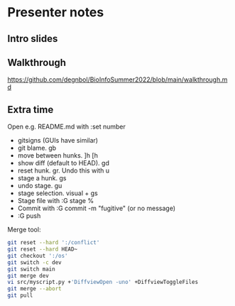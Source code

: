# Presenter notes

## Intro slides

## Walkthrough
https://github.com/degnbol/BioInfoSummer2022/blob/main/walkthrough.md

## Extra time
Open e.g. README.md with :set number
- gitsigns (GUIs have similar)
- git blame. <leader>gb
- move between hunks. ]h [h
- show diff (default to HEAD). <leader>gd
- reset hunk. <leader>gr. Undo this with u
- stage a hunk. <leader>gs
- undo stage. <leader>gu
- stage selection. visual + <leader>gs
- Stage file with :G stage %
- Commit with :G commit -m "fugitive" (or no message)
- :G push

Merge tool:
```bash
git reset --hard ':/conflict'
git reset --hard HEAD~
git checkout ':/os'
git switch -c dev
git switch main
git merge dev
vi src/myscript.py +'DiffviewOpen -uno' +DiffviewToggleFiles
git merge --abort
git pull
```

